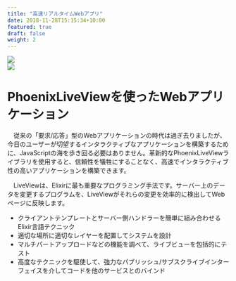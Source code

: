 ```yaml
---
title: "高速リアルタイムWebアプリ"
date: 2018-11-28T15:15:34+10:00
featured: true
draft: false
weight: 2
---
```

![ ](/images/post/LiveView-436x44.webp)  
![ ](/images/post/phoenix-s492x492.webp)  

# PhoenixLiveViewを使ったWebアプリケーション  

　従来の「要求/応答」型のWebアプリケーションの時代は過ぎ去りましたが、今日のユーザーが切望するインタラクティブなアプリケーションを構築するために、JavaScriptの海を歩き回る必要はありません。革新的なPhoenixLiveViewライブラリを使用すると、信頼性を犠牲にすることなく、高速でインタラクティブ性の高いアプリケーションを構築できます。　

　LiveViewは、Elixirに最も重要なプログラミング手法です。サーバー上のデータを変更するプログラムを、LiveViewがそれらの変更を効率的に検出してWebページに反映します。

- クライアントテンプレートとサーバー側ハンドラーを簡単に組み合わせるElixir言語テクニック
- 適切な場所に適切なレイヤーを配置してシステムを設計
- マルチパートアップロードなどの機能を調べて、ライブビューを包括的にテスト
- 高度なテクニックを駆使して、強力なパブリッシュ/サブスクライブインターフェイスを介してコードを他のサービスとのバインド  